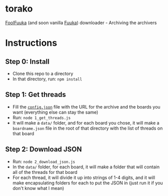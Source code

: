 # torako

[FoolFuuka](https://github.com/FoolCode/FoolFuuka) (and soon vanilla [Fuuka](https://github.com/eksopl/fuuka)) downloader - Archiving the archivers

# Instructions

## Step 0: Install

- Clone this repo to a directory
- In that directory, run: `npm install`

## Step 1: Get threads

- Fill the [`config.json`](config.json) file with the URL for the archive and the boards you want (everything else can stay the same)
- Run: `node 1_get_threads.js`
- It will make a `data/` folder, and for each board you chose, it will make a `boardname.json` file in the root of that directory with the list of threads on that board

## Step 2: Download JSON

- Run: `node 2_download_json.js`
- In the `data/` folder, for each board, it will make a folder that will contain all of the threads for that board
- For each thread, it will divide it up into strings of 1-4 digits, and it will make encapsulating folders for each to put the JSON in (just run it if you don't know what I mean)

